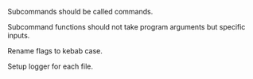 Subcommands should be called commands.

Subcommand functions should not take program arguments but specific inputs.

Rename flags to kebab case.

Setup logger for each file.
